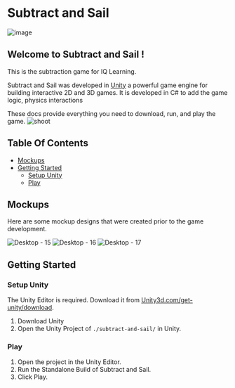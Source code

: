 Subtract and Sail
==================
![image](https://github.com/user-attachments/assets/50d3f2a4-6c0c-40fb-bf3d-0187520ccb67)


## Welcome to Subtract and Sail !

This is the subtraction game for IQ Learning.

Subtract and Sail was developed in [Unity](https://unity.com/) a powerful game engine for building interactive 2D and 3D games. It is developed in C# to add the game logic, physics interactions

These docs provide everything you need to download, run, and play the game.
![shoot](https://github.com/user-attachments/assets/aee2afc2-07ab-4d24-b6ba-e94b7574732e)



## Table Of Contents

- [Mockups](#mockups)
- [Getting Started](#getting-started)
    + [Setup Unity](#setup-unity)
    + [Play](#play)

## Mockups
Here are some mockup designs that were created prior to the game development.

![Desktop - 15](https://github.com/user-attachments/assets/16a39017-7954-411a-b30c-99d5bfd8da5f)
![Desktop - 16](https://github.com/user-attachments/assets/015dfb6d-ae66-4e75-82e2-5e4bdf44aab3)
![Desktop - 17](https://github.com/user-attachments/assets/84667649-2650-486f-aa24-5cd358489ef1)



## Getting Started

### Setup Unity

The Unity Editor is required. Download it from <a href="https://unity3d.com/get-unity/download">Unity3d.com/get-unity/download</a>.

1. Download Unity
2. Open the Unity Project of `./subtract-and-sail/` in Unity.

### Play 

1. Open the project in the Unity Editor.
2. Run the Standalone Build of Subtract and Sail.
3. Click Play.

